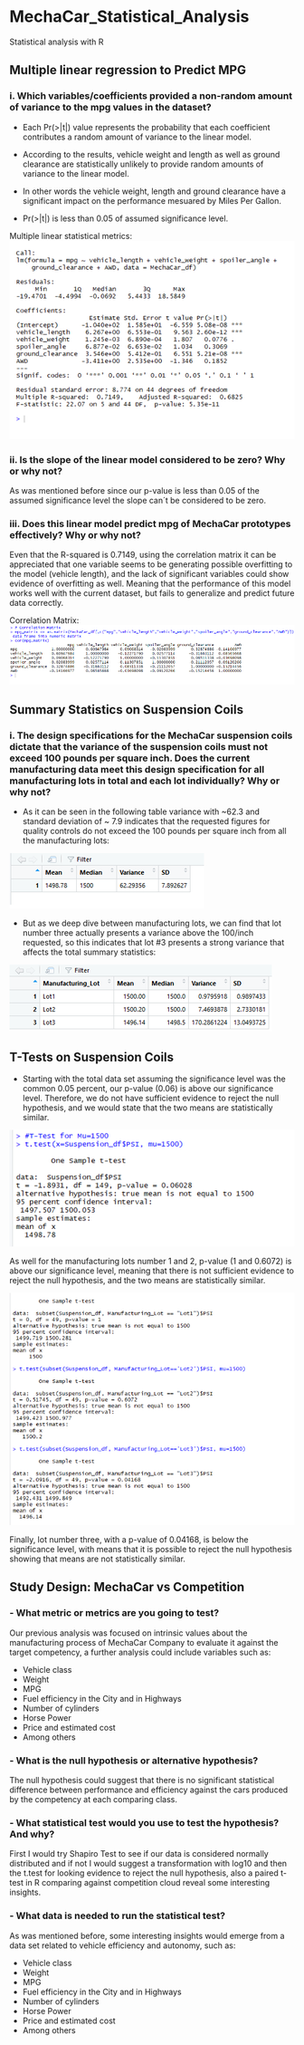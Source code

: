 # MechaCar_Statistical_Analysis

Statistical analysis with R

## Multiple linear regression to Predict MPG

### i. Which variables/coefficients provided a non-random amount of variance to the mpg values in the dataset?

- Each Pr(>|t|) value represents the probability that each coefficient contributes a random amount of variance to the linear model.

- According to the results, vehicle weight and length as well as ground clearance are statistically unlikely to provide random amounts of variance to the linear model.

- In other words the vehicle weight, length and ground clearance  have a significant impact on the performance mesuared by Miles Per Gallon.

- Pr(>|t|) is less than 0.05 of assumed significance level.

Multiple linear statistical metrics:
![exhibit_1](./Resources/exhibit_1.png)

### ii. Is the slope of the linear model considered to be zero? Why or why not?

As was mentioned before since our p-value is less than 0.05 of the assumed significance level the slope can´t be considered to be zero.

### iii. Does this linear model predict mpg of MechaCar prototypes effectively? Why or why not?

Even that the R-squared is 0.7149, using the correlation matrix it can be appreciated that one variable seems to be generating possible overfitting to the model (vehicle length), and the lack of significant variables could show evidence of overfitting as well. Meaning that the performance of this model works well with the current dataset, but fails to generalize and predict future data correctly.

Correlation Matrix:
![exhibit_2](./Resources/exhibit_2.png)

## Summary Statistics on Suspension Coils

### i. The design specifications for the MechaCar suspension coils dictate that the variance of the suspension coils must not exceed 100 pounds per square inch. Does the current manufacturing data meet this design specification for all manufacturing lots in total and each lot individually? Why or why not?

- As it can be seen in the following table variance with ~62.3 and standard deviation of ~ 7.9 indicates that the requested figures for quality controls do not exceed the 100 pounds per square inch from all the manufacturing lots:

![exhibit_3](./Resources/exhibit_3.png)

- But as we deep dive between manufacturing lots, we can find that lot number three actually presents a variance above the 100/inch requested, so this indicates that lot #3 presents a strong variance that affects the total summary statistics:

![exhibit_4](./Resources/exhibit_4.png)

## T-Tests on Suspension Coils

- Starting with the total data set assuming the significance level was the common 0.05 percent, our p-value (0.06) is above our significance level. Therefore, we do not have sufficient evidence to reject the null hypothesis, and we would state that the two means are statistically similar.

![exhibit_5](./Resources/exhibit_5.png)

As well for the manufacturing lots number 1 and 2, p-value (1 and 0.6072) is above our significance level, meaning that there is not sufficient evidence to reject the null hypothesis, and the two means are statistically similar.

![exhibit_6](./Resources/exhibit_6.png)

Finally, lot number three, with a p-value of 0.04168, is below the significance level, with means that it is possible to reject the null hypothesis showing that means are not statistically similar.

## Study Design: MechaCar vs Competition

### - What metric or metrics are you going to test?

Our previous analysis was focused on intrinsic values about the manufacturing process of MechaCar Company to evaluate it against the target competency, a further analysis could include variables such as:

- Vehicle class
- Weight
- MPG
- Fuel efficiency in the City and in Highways
- Number of cylinders
- Horse Power
- Price and estimated cost
- Among others

### - What is the null hypothesis or alternative hypothesis?

The null hypothesis could suggest that there is no significant statistical difference between performance and efficiency against the cars produced by the competency at each comparing class.

### - What statistical test would you use to test the hypothesis? And why?

First I would try Shapiro Test to see if our data is considered normally distributed and if not I would suggest a transformation with log10 and then the t.test for looking evidence to reject the null hypothesis, also a paired t-test in R comparing against competition cloud reveal some interesting insights.

### - What data is needed to run the statistical test?

As was mentioned before, some interesting insights would emerge from a data set related to vehicle efficiency and autonomy, such as:

- Vehicle class
- Weight
- MPG
- Fuel efficiency in the City and in Highways
- Number of cylinders
- Horse Power
- Price and estimated cost
- Among others
